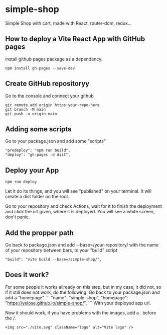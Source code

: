 # simple-shop
Simple Shop with cart, made with React, router-dom, redux...

## How to deploy a Vite React App with GitHub pages
install github pages package as a dependency.
```
npm install gh-pages --save-dev
```

## Create GitHub repositoryy
Go to the console and connect your github
```
git remote add origin https:your-repo-here
git branch -M main
git push -u origin main
```

## Adding some scripts
Go to your package.json and add some "scripts"
```
"predeploy": "npm run build",
"deploy": "gh-pages -d dist",
```

## Deploy your App
```
npm run deploy
```
Let it do its things, and you will see "published" on your terminal.
It will create a dist folder on the root.

Go to your repository and check Actions, wait for it to finish the deployment and click the url given, where it is deployed.
You will see a white screen, don't panic.

## Add the propper path
Go back to package.json and add --base=/your-repository/ with the name of your repository between bars, to your "build" script
```
"build": "vite build --base=/simple-shop/",
```

## Does it work?
For some people it works allready on this step, but in my case, it did not, so if it still does not work, do the following.
Go back to your package.json and add a "homepage"
´´´
"name": "simple-shop",
"homepage": "https://yelose.github.io/simple-shop/",
´´´
With your deployed app url.

Now it should work, if you have problems with the images, add a . before the /.

```
<img src="./vite.svg" className="logo" alt="Vite logo" />

```
